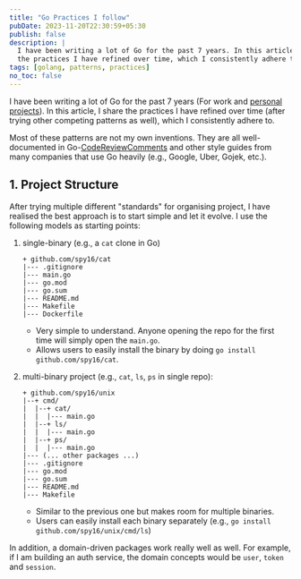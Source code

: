 ```yaml
---
title: "Go Practices I follow"
pubDate: 2023-11-20T22:30:59+05:30
publish: false
description: |
  I have been writing a lot of Go for the past 7 years. In this article, I share
  the practices I have refined over time, which I consistently adhere to.
tags: [golang, patterns, practices]
no_toc: false
---
```


I have been writing a lot of Go for the past 7 years (For work and [personal projects](https://github.com/spy16?tab=repositories&q=&type=&language=go&sort=stargazers)). In this article, I share
the practices I have refined over time (after trying other competing patterns as well), which I consistently adhere to.

Most of these patterns are not my own inventions. They are all well-documented in Go-[CodeReviewComments](https://github.com/golang/go/wiki/CodeReviewComments) and other style guides from many companies that use Go heavily (e.g., Google, Uber, Gojek, etc.).

## 1. Project Structure

After trying multiple different "standards" for organising project, I have realised the best approach
is to start simple and let it evolve. I use the following models as starting points:

1. single-binary (e.g., a `cat` clone in Go)

   ```plaintext
   + github.com/spy16/cat
   |--- .gitignore
   |--- main.go
   |--- go.mod
   |--- go.sum
   |--- README.md
   |--- Makefile
   |--- Dockerfile
   ```

   * Very simple to understand. Anyone opening the repo for the first time will simply open the `main.go`.
   * Allows users to easily install the binary by doing `go install github.com/spy16/cat`.

2. multi-binary project (e.g., `cat`, `ls`, `ps` in single repo):

   ```plaintext
   + github.com/spy16/unix
   |--+ cmd/
   |  |--+ cat/
   |  |  |--- main.go
   |  |--+ ls/
   |  |  |--- main.go
   |  |--+ ps/
   |  |  |--- main.go
   |--- (... other packages ...)
   |--- .gitignore
   |--- go.mod
   |--- go.sum
   |--- README.md
   |--- Makefile
   ```

   * Similar to the previous one but makes room for multiple binaries.
   * Users can easily install each binary separately (e.g., `go install github.com/spy16/unix/cmd/ls`)

In addition, a domain-driven packages work really well as well. For example, if I am building an auth service,
the domain concepts would be `user`, `token` and `session`.
